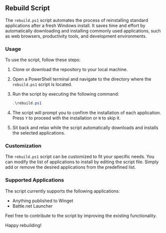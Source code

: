 ## Rebuild Script

The `rebuild.ps1` script automates the process of reinstalling standard applications after a fresh Windows install. It saves time and effort by automatically downloading and installing commonly used applications, such as web browsers, productivity tools, and development environments.

### Usage

To use the script, follow these steps:

1. Clone or download the repository to your local machine.
2. Open a PowerShell terminal and navigate to the directory where the `rebuild.ps1` script is located.
3. Run the script by executing the following command:

    ```powershell
    .\rebuild.ps1
    ```

4. The script will prompt you to confirm the installation of each application. Press `Y` to proceed with the installation or `N` to skip it.
5. Sit back and relax while the script automatically downloads and installs the selected applications.

### Customization

The `rebuild.ps1` script can be customized to fit your specific needs. You can modify the list of applications to install by editing the script file. Simply add or remove the desired applications from the predefined list.

### Supported Applications

The script currently supports the following applications:

- Anything published to Winget
- Battle.net Launcher

Feel free to contribute to the script by improving the existing functionality.

Happy rebuilding!

